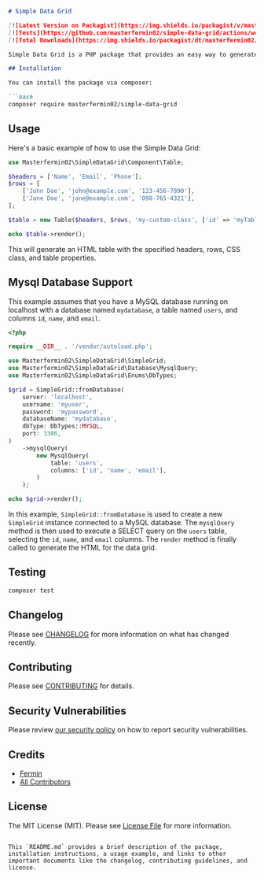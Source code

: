 ```markdown
# Simple Data Grid

[![Latest Version on Packagist](https://img.shields.io/packagist/v/masterfermin02/simple-data-grid.svg?style=flat-square)](https://packagist.org/packages/masterfermin02/simple-data-grid)
[![Tests](https://github.com/masterfermin02/simple-data-grid/actions/workflows/run-tests.yml/badge.svg?branch=main)](https://github.com/masterfermin02/simple-data-grid/actions/workflows/run-tests.yml)
[![Total Downloads](https://img.shields.io/packagist/dt/masterfermin02/simple-data-grid.svg?style=flat-square)](https://packagist.org/packages/masterfermin02/simple-data-grid)

Simple Data Grid is a PHP package that provides an easy way to generate HTML tables from arrays of data. It supports custom headers, rows, CSS classes, and table properties.

## Installation

You can install the package via composer:

```bash
composer require masterfermin02/simple-data-grid
```

## Usage

Here's a basic example of how to use the Simple Data Grid:

```php
use Masterfermin02\SimpleDataGrid\Component\Table;

$headers = ['Name', 'Email', 'Phone'];
$rows = [
    ['John Doe', 'john@example.com', '123-456-7890'],
    ['Jane Doe', 'jane@example.com', '098-765-4321'],
];

$table = new Table($headers, $rows, 'my-custom-class', ['id' => 'myTable']);

echo $table->render();
```

This will generate an HTML table with the specified headers, rows, CSS class, and table properties.

## Mysql Database Support

This example assumes that you have a MySQL database running on localhost with a database named `mydatabase`, a table named `users`, and columns `id`, `name`, and `email`.

```php
<?php

require __DIR__ . '/vendor/autoload.php';

use Masterfermin02\SimpleDataGrid\SimpleGrid;
use Masterfermin02\SimpleDataGrid\Database\MysqlQuery;
use Masterfermin02\SimpleDataGrid\Enums\DbTypes;

$grid = SimpleGrid::fromDatabase(
    server: 'localhost',
    username: 'myuser',
    password: 'mypassword',
    databaseName: 'mydatabase',
    dbType: DbTypes::MYSQL,
    port: 3306,
)
    ->mysqlQuery(
        new MysqlQuery(
            table: 'users',
            columns: ['id', 'name', 'email'],
        )
    );

echo $grid->render();
```

In this example, `SimpleGrid::fromDatabase` is used to create a new `SimpleGrid` instance connected to a MySQL database. The `mysqlQuery` method is then used to execute a SELECT query on the `users` table, selecting the `id`, `name`, and `email` columns. The `render` method is finally called to generate the HTML for the data grid.

## Testing

```bash
composer test
```

## Changelog

Please see [CHANGELOG](CHANGELOG.md) for more information on what has changed recently.

## Contributing

Please see [CONTRIBUTING](https://github.com/spatie/.github/blob/main/CONTRIBUTING.md) for details.

## Security Vulnerabilities

Please review [our security policy](../../security/policy) on how to report security vulnerabilities.

## Credits

- [Fermin](https://github.com/masterfermin02)
- [All Contributors](../../contributors)

## License

The MIT License (MIT). Please see [License File](LICENSE.md) for more information.
```

This `README.md` provides a brief description of the package, installation instructions, a usage example, and links to other important documents like the changelog, contributing guidelines, and license.
